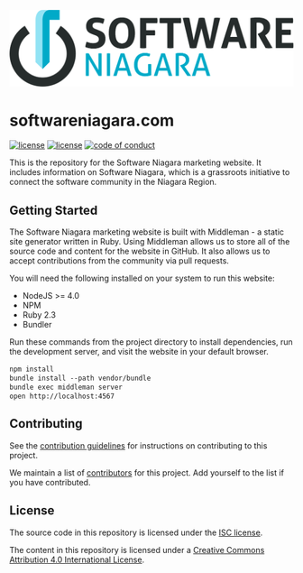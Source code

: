 [![software niagara](https://github.com/softwareniagara/marketing/blob/master/logos/software-niagara/software-niagara.png)](http://www.softwareniagara.com)

# softwareniagara.com

[![license](https://img.shields.io/badge/license-ISC-blue.svg?style=flat)](LICENSE.md)
[![license](https://img.shields.io/badge/license-CC-blue.svg?style=flat)](http://creativecommons.org/licenses/by/4.0/)
[![code of conduct](https://img.shields.io/badge/code%20of%20conduct-contributor%20covenant-ff69b4.svg)](CODE_OF_CONDUCT.md)

This is the repository for the Software Niagara marketing website. It includes
information on Software Niagara, which is a grassroots initiative to connect
the software community in the Niagara Region.

## Getting Started

The Software Niagara marketing website is built with Middleman - a static site
generator written in Ruby. Using Middleman allows us to store all of the
source code and content for the website in GitHub. It also allows us to
accept contributions from the community via pull requests.

You will need the following installed on your system to run this website:

* NodeJS >= 4.0
* NPM
* Ruby 2.3
* Bundler

Run these commands from the project directory to install dependencies, run
the development server, and visit the website in your default browser.

```
npm install
bundle install --path vendor/bundle
bundle exec middleman server
open http://localhost:4567
```

## Contributing

See the [contribution guidelines](CONTRIBUTING.md) for instructions on
contributing to this project.

We maintain a list of [contributors](CONTRIBUTORS.md) for this project. Add
yourself to the list if you have contributed.

## License

The source code in this repository is licensed under the
[ISC license](LICENSE.md).

The content in this repository is licensed under a [Creative Commons Attribution
4.0 International License](http://creativecommons.org/licenses/by/4.0/).

